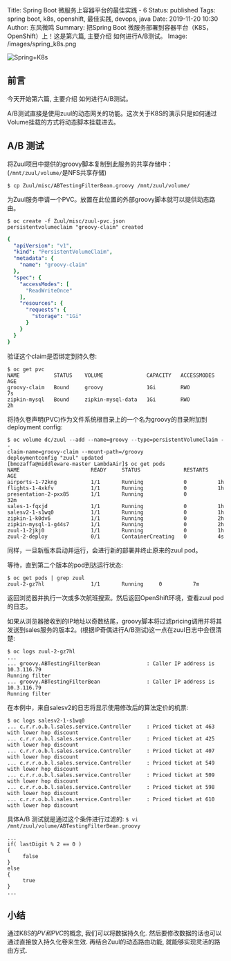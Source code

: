 Title: Spring Boot 微服务上容器平台的最佳实践 - 6
Status: published
Tags: spring boot, k8s, openshift, 最佳实践, devops, java
Date: 2019-11-20 10:30
Author: 东风微鸣
Summary: 把Spring Boot 微服务部署到容器平台（K8S，OpenShift）上！这是第六篇, 主要介绍 如何进行A/B测试。
Image: /images/spring_k8s.png

![Spring+K8s](./images/spring_k8s.png)

## 前言

今天开始第六篇, 主要介绍 如何进行A/B测试。

A/B测试直接是使用zuul的动态网关的功能。这次关于K8S的演示只是如何通过Volume挂载的方式将动态脚本挂载进去。

## A/B 测试

将Zuul项目中提供的groovy脚本复制到此服务的共享存储中：(`/mnt/zuul/volume/`是NFS共享存储)

```shell
$ cp Zuul/misc/ABTestingFilterBean.groovy /mnt/zuul/volume/
```

为Zuul服务申请一个PVC。放置在此位置的外部groovy脚本就可以提供动态路由。

```shell
$ oc create -f Zuul/misc/zuul-pvc.json
persistentvolumeclaim "groovy-claim" created
```

```yaml
{
  "apiVersion": "v1",
  "kind": "PersistentVolumeClaim",
  "metadata": {
    "name": "groovy-claim"
  },
  "spec": {
    "accessModes": [
      "ReadWriteOnce"
    ],
    "resources": {
      "requests": {
        "storage": "1Gi"
      }
    }
  }
}
```

验证这个claim是否绑定到持久卷:

```shell
$ oc get pvc
NAME           STATUS    VOLUME              CAPACITY   ACCESSMODES   AGE
groovy-claim   Bound     groovy              1Gi        RWO           7s
zipkin-mysql   Bound     zipkin-mysql-data   1Gi        RWO           2h
```

将持久卷声明(PVC)作为文件系统根目录上的一个名为groovy的目录附加到deployment config:

```shell
$ oc volume dc/zuul --add --name=groovy --type=persistentVolumeClaim --
claim-name=groovy-claim --mount-path=/groovy
deploymentconfig "zuul" updated
[bmozaffa@middleware-master LambdaAir]$ oc get pods
NAME                       READY     STATUS              RESTARTS   AGE
airports-1-72kng           1/1       Running             0          1h
flights-1-4xkfv            1/1       Running             0          1h
presentation-2-pxx85       1/1       Running             0          32m
sales-1-fqxjd              1/1       Running             0          1h
salesv2-1-s1wq0            1/1       Running             0          1h
zipkin-1-k0dv6             1/1       Running             0          2h
zipkin-mysql-1-g44s7       1/1       Running             0          2h
zuul-1-2jkj0               1/1       Running             0          1h
zuul-2-deploy              0/1       ContainerCreating   0          4s
```

同样，一旦新版本启动并运行，会进行新的部署并终止原来的zuul pod。

等待，直到第二个版本的pod到达运行状态:

```shell
$ oc get pods | grep zuul
zuul-2-gz7hl               1/1       Running     0          7m
```

返回浏览器并执行一次或多次航班搜索。然后返回OpenShift环境，查看zuul pod的日志。

如果从浏览器接收到的IP地址以奇数结尾，groovy脚本将过滤pricing调用并将其发送到sales服务的版本2。(根据IP奇偶进行A/B测试)这一点在zuul日志中会很清楚:

```shell
$ oc logs zuul-2-gz7hl
...
... groovy.ABTestingFilterBean               : Caller IP address is 10.3.116.79
Running filter
... groovy.ABTestingFilterBean               : Caller IP address is 10.3.116.79
Running filter
```

在本例中，来自salesv2的日志将显示使用修改后的算法定价的机票:

```shell
$ oc logs salesv2-1-s1wq0
... c.r.r.o.b.l.sales.service.Controller     : Priced ticket at 463 with lower hop discount
... c.r.r.o.b.l.sales.service.Controller     : Priced ticket at 425 with lower hop discount
... c.r.r.o.b.l.sales.service.Controller     : Priced ticket at 407 with lower hop discount
... c.r.r.o.b.l.sales.service.Controller     : Priced ticket at 549 with lower hop discount
... c.r.r.o.b.l.sales.service.Controller     : Priced ticket at 509 with lower hop discount
... c.r.r.o.b.l.sales.service.Controller     : Priced ticket at 598 with lower hop discount
... c.r.r.o.b.l.sales.service.Controller     : Priced ticket at 610 with lower hop discount
```

具体A/B 测试就是通过这个条件进行过滤的: `$ vi /mnt/zuul/volume/ABTestingFilterBean.groovy`

```grovvy
...
if( lastDigit % 2 == 0 )
{
     false
}
else
{
     true
}
...
```

## 小结

通过K8S的*PV和PVC*的概念, 我们可以将数据持久化. 然后要修改数据的话也可以通过直接放入持久化卷来生效. 再结合Zuul的动态路由功能, 就能够实现灵活的路由方式.
